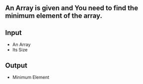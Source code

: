 ## An Array is given and You need to find the minimum element of the array.

## Input
- An Array
- Its Size

## Output
- Minimum Element
